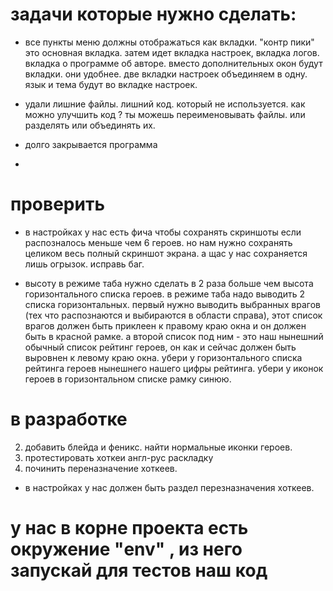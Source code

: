 

# задачи которые нужно сделать:



- все пункты меню должны отображаться как вкладки. "контр пики" это основная вкладка. затем идет вкладка настроек, вкладка логов. вкладка о программе об авторе. вместо дополнительных окон будут вкладки. они удобнее.
две вкладки настроек объединяем в одну. язык и тема будут во вкладке настроек.
- удали лишние файлы. лишний код. который не используется. как можно улучшить код ? ты можешь переименовывать файлы. или разделять или объединять их.

- долго закрывается программа



- 

# проверить


- в настройках у нас есть фича чтобы сохранять скриншоты если распозналось меньше чем 6 героев. но нам нужно сохранять целиком весь полный скриншот экрана. а щас у нас сохраняется лишь огрызок. исправь баг.

- высоту в режиме таба нужно сделать в 2 раза больше чем высота горизонтального списка героев. в режиме таба надо выводить 2 списка горизонтальных. первый нужно выводить выбранных врагов (тех что распознаются и выбираются в области справа), этот список врагов должен быть приклеен к правому краю окна и он должен быть в красной рамке. а второй список под ним - это наш нынешний обычный список рейтинг героев, он как и сейчас должен быть выровнен к левому краю окна. убери у горизонтального списка рейтинга героев нынешнего нашего цифры рейтинга. убери у иконок героев в горизонтальном списке рамку синюю.



# в разработке
2. добавить блейда и феникс. найти нормальные иконки героев.
3. протестировать хоткеи англ-рус раскладку
7. починить переназначение хоткеев.
- в настройках у нас должен быть раздел перезназначения хоткеев.



# у нас в корне проекта есть окружение "env" , из него запускай для тестов наш код